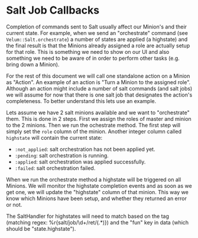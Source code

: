 # Salt Job Callbacks

Completion of commands sent to Salt usually affect our Minion's and their
current state.  For example, when we send an "orchestrate" command (see
`Velum::Salt.orchestrate`) a number of states are applied (a highstate) and the
final result is that the Minions already assigned a role are actually setup for
that role. This is something we need to show on our UI and also something we
need to be aware of in order to perform other tasks (e.g. bring down a Minion).

For the rest of this document we will call one standalone action on a Minion as
"Action".  An example of an action is "Turn a Minion to the assigned
role". Although an action might include a number of salt commands (and salt
jobs) we will assume for now that there is one salt job that designates the
action's completeness. To better understand this lets use an example.

Lets assume we have 2 salt minions available and we want to "orchestrate"
them. This is done in 2 steps.  First we assign the roles of master and minion
to the 2 minions. Then we run the ochestrate method.  The first step will simply
set the `role` column of the minion. Another integer column called `highstate`
will contain the current state:

- `:not_applied`: salt orchestration has not been applied yet.
- `:pending`: salt orchestration is running.
- `:applied`: salt orchestration was applied successfully.
- `:failed`: salt orchestration failed.

When we run the orchestrate method a highstate will be triggered on all Minions.
We will monitor the highstate completion events and as soon as we get one, we
will update the "highstate" column of that minion. This way we know which
Minions have been setup, and whether they returned an error or not.

The SaltHandler for highstates will need to match based on the tag (matching
regex: %r{salt/job/\d+/ret/(.*)}) and the "fun" key in data (which should be
"state.highstate").
